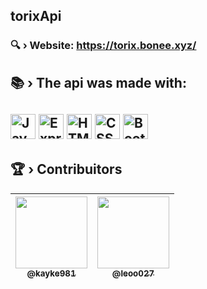 ## torixApi 

### 🔍 › Website: https://torix.bonee.xyz/

<h2>📚 › The api was made with:<h2>

<p alignt="center">
<img alt="Javascript" src="https://cdn.jsdelivr.net/gh/devicons/devicon/icons/javascript/javascript-original.svg" width="40"/>
<img alt="Express.js" src="https://cdn.jsdelivr.net/gh/devicons/devicon/icons/express/express-original-wordmark.svg" width="40"/>
<img alt="HTML5" src="https://cdn.jsdelivr.net/gh/devicons/devicon/icons/html5/html5-original-wordmark.svg" width="40"/>
<img alt="CSS3" src="https://cdn.jsdelivr.net/gh/devicons/devicon/icons/css3/css3-original.svg" width="40"/>
<img alt="Bootstrap" src="https://cdn.jsdelivr.net/gh/devicons/devicon/icons/bootstrap/bootstrap-plain-wordmark.svg" width="40">
</p>


## 🏆 › Contribuitors
| [<img src="https://avatars.githubusercontent.com/u/77542672?v=4" width=115><br><sub>@kayke981</sub>](https://github.com/kayke981) | [<img src="https://i.imgur.com/J4uei7Y.jpg" width=115><br><sub>@leoo027</sub>](https://github.com/leoo027)|
| :---: | :---: |

